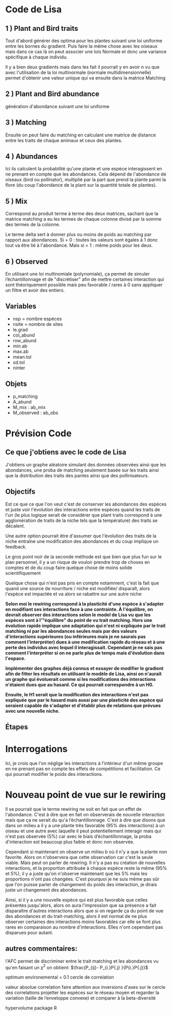 # Code de Lisa

## 1 ) Plant and Bird traits

Tout d'abord générer des optima pour les plantes suivant une loi uniforme entre les bornes du gradient. Puis faire la même chose avec les oiseaux mais dans ce cas là on peut associer une lois Normale et donc une variance spécifique à chaque individu.

Il y a bien deux gradients mais dans les fait il pourrait y en avoir n vu que avec l'utilisation de la loi multinormale (normale multidimensionnelle) permet d'obtenir une valeur unique qui va ensuite dans la matrice Matching

## 2 ) Plant and Bird abundance

génération d'abondance suivant une loi uniforme

## 3 ) Matching

Ensuite on peut faire du matching en calculant une matrice de distance entre les traits de chaque animaux et ceux des plantes. 


## 4 ) Abundances

Ici ils calculent la probabilité qu'une plante et une espèce interagissent en ne prenant en compte que les abondances. Cela dépend de l'abondance de oiseaux (bird ou pollinator), multiplié par la part que prend la plante parmi la flore (du coup l'abondance de la plant sur la quantité totale de plantes).

## 5 ) Mix

Correspond au produit terme à terme des deux matrices, sachant que la matrice matching a eu les termes de chaque colonne divisé par la somme des termes de la colonne.

Le terme delta sert à donner plus ou moins de poids au matching par rapport aux abondances. Si = 0 : toutes les valeurs sont égales à 1 donc tout va être lié à l'abondance. Mais si = 1 : même poids pour les deux.

## 6 ) Observed

En utilisant une loi multinomiale (polynomiale), ça permet de simuler l’échantillonnage et de "discrétiser" afin de mettre certaines interaction qui sont théoriquement possible mais peu favorable / rares à 0 sans appliquer un filtre et avoir des entiers.

## Variables

- nsp = nombre espèces
- nsite = nombre de sites
- le.grad
- col_abund
- row_abund
- min.ab
- max.ab
- mean.tol
- sd.tol
- ninter

## Objets

- p_matching
- A_abund 
- M_mix : ab_mix
- M_observed : ab_obs

# Prévision Code

## Ce que j'obtiens avec le code de Lisa

J'obtiens un graphe aléatoire simulant des données observées ainsi que les abondances, une proba de matching seulement basée sur les traits ainsi que la distribution des traits des pantes ainsi que des pollinisateurs.

## Objectifs

Est ce que ce que l'on veut c'est de conserver les abondances des espèces et juste voir l'évolution des interactions entre espèces quand les traits de l'un (le plus logique serait de considérer que plant traits correspond à une agglomération de traits de la niche tels que la température) des traits se décalent.

Une autre option pourrait être d'assumer que l'évolution des traits de la niche entraîne une modification des abondances et du coup implique un feedback.

Le gros point noir de la seconde méthode est que bien que plus fun sur le plan personnel, il y a un risque de vouloir prendre trop de choses en comptes et de du coup faire quelque chose de moins solide scientifiquement

Quelque chose qui n'est pas pris en compte notamment, c'est la fait que quand une source de nourriture / niche est modifiée/ disparaît, alors l'espèce est impactée et va alors se rabattre sur une autre niche 

**Selon moi le rewiring correspond à la plasticité d'une espèce à s'adapter en modifiant ses interactions face à une contrainte. À l'équilibre, on devrait observer des interactions selon le model de Lisa vu que les espèces sont à l'"équilibre" du point de vu trait matching. Hors une évolution rapide implique une adaptation qui n'est ni expliquée par le trait matching ni par les abondances seules mais par des valeurs d'interactions supérieures (ou inférieures mais je ne saurais pas comment l’interpréter) dues à une modification rapide du réseau et à une perte des individus avec lequel il interagissait. Cependant je ne sais pas comment l’interpréter si on ne parle plus de temps mais d'évolution dans l'espace.**

**Implémenter des graphes déjà connus et essayer de modifier le gradient afin de fitter les résultats en utilisant le modèle de Lisa, ainsi on n'aurait un graphe qui évoluerait comme si les modifications des interactions n'étaient dues que au hasard. Ce qui pourrait correspondre à un H0.**

**Ensuite, le H1 serait que la modification des interactions n'est pas expliquée que par le hasard mais aussi par une plasticité des espèce qui seraient capable de s'adapter et d'établir plus de relations que prévues avec une nouvelle niche.**

## Étapes

# Interrogations

Ici, je crois que l'on néglige les interactions à l’intérieur d'un même groupe en ne prenant pas en compte les effets de compétitions et facilitation. Ce qui pourrait modifier le poids des interactions.



# Nouveau point de vue sur le rewiring

Il se pourrait que le terme rewiring ne soit en fait que un effet de l'abondance. C'est à dire que en fait on observerais de nouvelle interaction mais que ça ne serait du qu'a l’échantillonnage. C'est à dire que disons que dans un milieu a il y a une plante très favorable (95% des interactions) à un oiseau et une autre avec laquelle il peut potentiellement interagir mais qui n'est pas observée (5%) car avec le biais d’échantillonnage, la proba d'interaction est beaucoup plus faible et donc non observée.

Cependant si maintenant on observe un milieu b où il n'y a que la plante non favorite. Alors on n'observera que cette observation car c'est la seule viable. Mais peut on parler de rewiring. Il n'y a pas eu création de nouvelles interactions, et la proportion attribuée à chaque espèce reste la même (95% et 5%), il y a juste qu'on n'observe maintenant que les 5% mais les proportions n'ont pas changées. C'est pourquoi je ne suis même pas sûr que l'on puisse parler de changement du poids des interaction, je dirais juste un changement des abondances.

Ainsi, si il y a une nouvelle espèce qui est plus favorable que celles présentes jusqu'alors, alors on aura  l'impression que sa présence a fait disparaître d'autres interactions alors que si on regarde ça du point de vue des abondances et du trait-matching, alors il est normal de ne plus observer certaines des interactions moins favorables car elle se font plus rares en comparaison au nombre d'interactions. Elles n'ont cependant pas disparues pour autant.

## autres commentaires: 

l'AFC permet de discriminer entre le trait matching et les abondances vu qu'en faisant un $\chi^2$ on obtient: $\frac{P_{ij}- P_{i.}P{.j} }{P{i.}P{.j}}$


optimum environemental = 0.1
cercle de correlation

valeur absolue correlation faire attention aux inversions d'axes sur le cercle des correlations
projetter les espèces sur le réseau moyen et regarder la variation (taille de l’enveloppe convexe) et comparer à la beta-diversité

hypervolume package R

